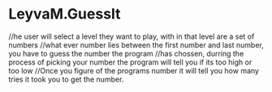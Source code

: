 # LeyvaM.GuessIt

//he user will select a level they want to play, with in that level are a set of numbers
//what ever number lies between the first number and last number, you have to guess the number the program 
//has chossen, durring the process of picking your number the program will tell you if its too high or too low
//Once you figure of the programs number it will tell you how many tries it took you to get the number.

